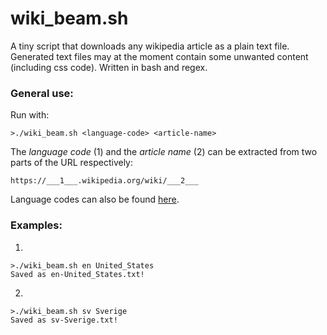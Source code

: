 # wiki_beam.sh

A tiny script that downloads any wikipedia article as a plain text file. Generated text files may at the moment contain some unwanted content (including css code). Written in bash and regex. 

### General use:

Run with:

```
>./wiki_beam.sh <language-code> <article-name>
```

The *language code* (1) and the *article name* (2) can be extracted from two parts of the URL respectively: 

```
https://___1___.wikipedia.org/wiki/___2___
```

Language codes can also be found [here](https://meta.wikimedia.org/wiki/List_of_Wikipedias).

### Examples:

1.
```
>./wiki_beam.sh en United_States
Saved as en-United_States.txt!
```
2.
```
>./wiki_beam.sh sv Sverige
Saved as sv-Sverige.txt!
```
